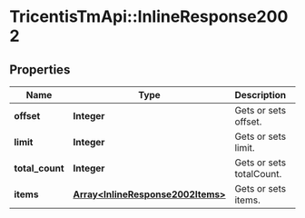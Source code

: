 # TricentisTmApi::InlineResponse2002

## Properties
Name | Type | Description | Notes
------------ | ------------- | ------------- | -------------
**offset** | **Integer** | Gets or sets offset. | [optional] 
**limit** | **Integer** | Gets or sets limit. | [optional] 
**total_count** | **Integer** | Gets or sets totalCount. | [optional] 
**items** | [**Array&lt;InlineResponse2002Items&gt;**](InlineResponse2002Items.md) | Gets or sets items. | [optional] 

